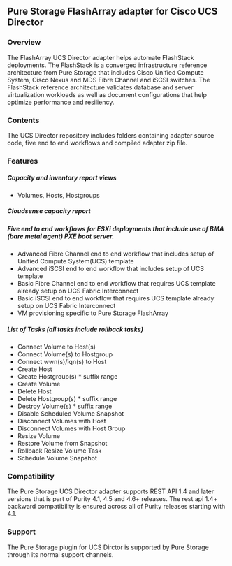 ## Pure Storage FlashArray adapter for Cisco UCS Director


### Overview
The FlashArray UCS Director adapter helps automate FlashStack deployments.  The FlashStack is a converged infrastructure reference architecture from Pure Storage that includes Cisco Unified Compute System, Cisco Nexus and MDS Fibre Channel and iSCSI switches.  The FlashStack reference architecture validates database and server virtualization workloads as well as document configurations that help optimize performance and resiliency.

### Contents
The UCS Director repository includes folders containing adapter source code, five end to end workflows and compiled adapter zip file.


### Features

##### Capacity and inventory report views
* Volumes, Hosts, Hostgroups

##### Cloudsense capacity report

##### Five end to end workflows for ESXi deployments that include use of BMA (bare metal agent) PXE boot server.
* Advanced Fibre Channel end to end workflow that includes setup of Unified Compute System(UCS) template
* Advanced iSCSI end to end workflow that includes setup of UCS template
* Basic Fibre Channel end to end workflow that requires UCS template already setup on UCS Fabric Interconnect
* Basic iSCSI end to end workflow that requires UCS template already setup on UCS Fabric Interconnect
* VM provisioning specific to Pure Storage FlashArray

##### List of Tasks (all tasks include rollback tasks)
* Connect Volume to Host(s)
* Connect Volume(s) to Hostgroup
* Connect wwn(s)/iqn(s) to Host
* Create Host
* Create Hostgroup(s) * suffix range
* Create Volume
* Delete Host
* Delete Hostgroup(s) * suffix range
* Destroy Volume(s) * suffix range
* Disable Scheduled Volume Snapshot
* Disconnect Volumes with Host
* Disconnect Volumes with Host Group
* Resize Volume
* Restore Volume from Snapshot
* Rollback Resize Volume Task
* Schedule Volume Snapshot

### Compatibility
The Pure Storage UCS Director adapter supports REST API 1.4 and later versions that is part of Purity 4.1, 4.5 and 4.6+ releases.  The rest api 1.4+ backward compatibility is ensured across all of Purity releases starting with 4.1.

### Support
The Pure Storage plugin for UCS Dirctor is supported by Pure Storage through its normal support channels.
